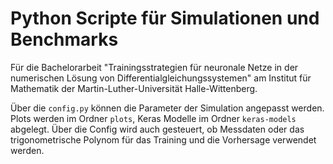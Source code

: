 # Python Scripte für Simulationen und Benchmarks
Für die Bachelorarbeit "Trainingsstrategien für neuronale Netze in der numerischen Lösung von Differentialgleichungssystemen" am Institut für Mathematik der Martin-Luther-Universität Halle-Wittenberg.

Über die `config.py` können die Parameter der Simulation angepasst werden. Plots werden im Ordner `plots`, Keras Modelle im Ordner `keras-models` abgelegt. Über die Config wird auch gesteuert, ob Messdaten oder das trigonometrische Polynom für das Training und die Vorhersage verwendet werden.
